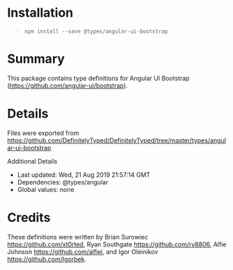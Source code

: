 # Installation
> `npm install --save @types/angular-ui-bootstrap`

# Summary
This package contains type definitions for Angular UI Bootstrap (https://github.com/angular-ui/bootstrap).

# Details
Files were exported from https://github.com/DefinitelyTyped/DefinitelyTyped/tree/master/types/angular-ui-bootstrap

Additional Details
 * Last updated: Wed, 21 Aug 2019 21:57:14 GMT
 * Dependencies: @types/angular
 * Global values: none

# Credits
These definitions were written by  Brian Surowiec <https://github.com/xt0rted>, Ryan Southgate <https://github.com/ry8806>, Alfie Johnson <https://github.com/alfiej>, and Igor Oleinikov <https://github.com/Igorbek>.

